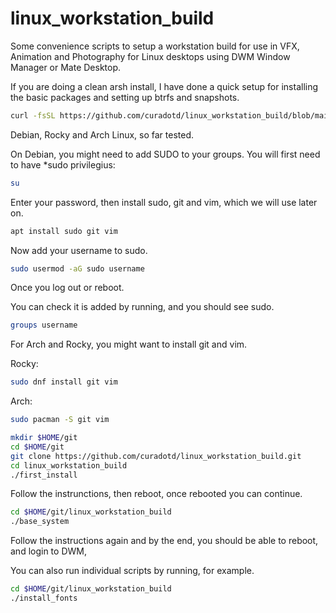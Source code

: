 # linux_workstation_build
Some convenience scripts to setup a workstation build for use in VFX, Animation and Photography for Linux desktops using DWM Window Manager or Mate Desktop.

If you are doing a clean arsh install, I have done a quick setup for installing the basic packages and setting up btrfs and snapshots.

```sh
curl -fsSL https://github.com/curadotd/linux_workstation_build/blob/main/arch_install/arch_install_part1.sh | sh
```
Debian, Rocky and Arch Linux, so far tested.

On Debian, you might need to add SUDO to your groups.
You will first need to have *sudo privilegius:
```sh
su	
```
Enter your password, then install sudo, git and vim, which we will use later on.
```sh
apt install sudo git vim
```
Now add your username to sudo.
```sh
sudo usermod -aG sudo username
```
Once you log out or reboot.

You can check it is added by running, and you should see sudo.
```sh
groups username	
```

For Arch and Rocky, you might want to install git and vim.

Rocky:
```sh
sudo dnf install git vim
```
Arch:
```sh
sudo pacman -S git vim
```

```sh
mkdir $HOME/git
cd $HOME/git
git clone https://github.com/curadotd/linux_workstation_build.git
cd linux_workstation_build
./first_install
```
Follow the instrunctions, then reboot, once rebooted you can continue.
```sh
cd $HOME/git/linux_workstation_build
./base_system
```
Follow the instructions again and by the end, you should be able to reboot, and login to DWM,

You can also run individual scripts by running, for example.
```sh
cd $HOME/git/linux_workstation_build
./install_fonts
```
